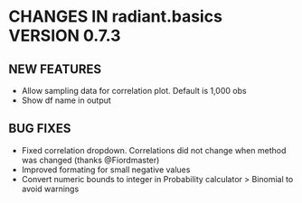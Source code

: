 # CHANGES IN radiant.basics VERSION 0.7.3

## NEW FEATURES

- Allow sampling data for correlation plot. Default is 1,000 obs
- Show df name in output

## BUG FIXES

- Fixed correlation dropdown. Correlations did not change when method was changed (thanks @Fiordmaster)
- Improved formating for small negative values
- Convert numeric bounds to integer in Probability calculator > Binomial to avoid warnings
